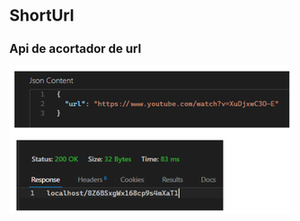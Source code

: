 # ShortUrl
 
 ## Api de acortador de url
 
<img src="https://raw.githubusercontent.com/cobyzero/ShortUrl/main/imagen.png"></image>